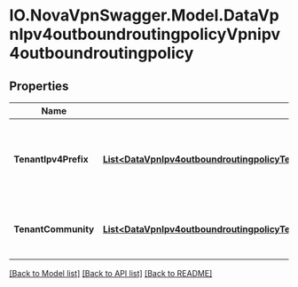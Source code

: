 # IO.NovaVpnSwagger.Model.DataVpnIpv4outboundroutingpolicyVpnipv4outboundroutingpolicy
## Properties

Name | Type | Description | Notes
------------ | ------------- | ------------- | -------------
**TenantIpv4Prefix** | [**List&lt;DataVpnIpv4outboundroutingpolicyTenantipv4prefixTenantipv4prefixprefixVpntenantipv4prefix&gt;**](DataVpnIpv4outboundroutingpolicyTenantipv4prefixTenantipv4prefixprefixVpntenantipv4prefix.md) | List of IPv4 prefixes for routes towards Tenant Networks. (list) | [optional] 
**TenantCommunity** | [**List&lt;DataVpnIpv4outboundroutingpolicyTenantcommunityTenantcommunityautonomoussystemnumberTenantcommunitynumberVpntenantcommunity&gt;**](DataVpnIpv4outboundroutingpolicyTenantcommunityTenantcommunityautonomoussystemnumberTenantcommunitynumberVpntenantcommunity.md) | List of BGP communities for sets of Tenant Routes. (list) | [optional] 

[[Back to Model list]](../README.md#documentation-for-models) [[Back to API list]](../README.md#documentation-for-api-endpoints) [[Back to README]](../README.md)

